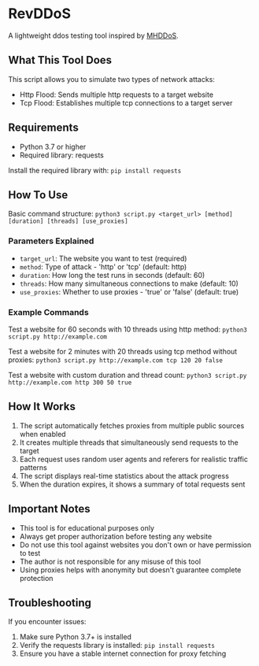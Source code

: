 # RevDDoS

A lightweight ddos testing tool inspired by [MHDDoS](https://github.com/MatrixTM/MHDDoS).

## What This Tool Does

This script allows you to simulate two types of network attacks:

- Http Flood: Sends multiple http requests to a target website
- Tcp Flood: Establishes multiple tcp connections to a target server

## Requirements

- Python 3.7 or higher
- Required library: requests

Install the required library with:
`pip install requests`

## How To Use

Basic command structure:
`python3 script.py <target_url> [method] [duration] [threads] [use_proxies]`

### Parameters Explained

- `target_url`: The website you want to test (required)
- `method`: Type of attack - 'http' or 'tcp' (default: http)
- `duration`: How long the test runs in seconds (default: 60)
- `threads`: How many simultaneous connections to make (default: 10)
- `use_proxies`: Whether to use proxies - 'true' or 'false' (default: true)

### Example Commands

Test a website for 60 seconds with 10 threads using http method:
`python3 script.py http://example.com`

Test a website for 2 minutes with 20 threads using tcp method without proxies:
`python3 script.py http://example.com tcp 120 20 false`

Test a website with custom duration and thread count:
`python3 script.py http://example.com http 300 50 true`

## How It Works

1. The script automatically fetches proxies from multiple public sources when enabled
2. It creates multiple threads that simultaneously send requests to the target
3. Each request uses random user agents and referers for realistic traffic patterns
4. The script displays real-time statistics about the attack progress
5. When the duration expires, it shows a summary of total requests sent

## Important Notes

- This tool is for educational purposes only
- Always get proper authorization before testing any website
- Do not use this tool against websites you don't own or have permission to test
- The author is not responsible for any misuse of this tool
- Using proxies helps with anonymity but doesn't guarantee complete protection

## Troubleshooting

If you encounter issues:
1. Make sure Python 3.7+ is installed
2. Verify the requests library is installed: `pip install requests`
3. Ensure you have a stable internet connection for proxy fetching
